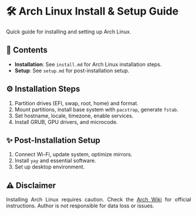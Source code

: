 <div align="justify">

# 🛠️ Arch Linux Install & Setup Guide

Quick guide for installing and setting up Arch Linux.

## 📜 Contents

- **Installation**: See `install.md` for Arch Linux installation steps.
- **Setup**: See `setup.md` for post-installation setup.

## ⚙️ Installation Steps

1. Partition drives (EFI, swap, root, home) and format.
2. Mount partitions, install base system with `pacstrap`, generate `fstab`.
3. Set hostname, locale, timezone, enable services.
4. Install GRUB, GPU drivers, and microcode.

## ✨ Post-Installation Setup

1. Connect Wi-Fi, update system, optimize mirrors.
2. Install `yay` and essential software.
3. Set up desktop environment.

## ⚠️ Disclaimer

Installing Arch Linux requires caution. Check the [Arch
Wiki](https://wiki.archlinux.org/) for official instructions. Author is not
responsible for data loss or issues.

</div>
